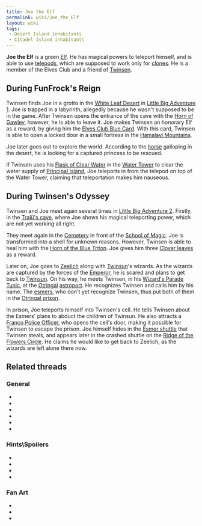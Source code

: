 ```yaml
---
title: Joe the Elf
permalink: wiki/Joe_the_Elf
layout: wiki
tags:
 - Desert Island inhabitants
 - Citadel Island inhabitants
---
```


**Joe the Elf** is a green [Elf](Elf "wikilink"). He has magical powers
to teleport himself, and is able to use [telepods](telepod "wikilink"),
which are supposed to work only for [clones](clone "wikilink"). He is a
member of the Elves Club and a friend of [Twinsen](Twinsen "wikilink").

## During FunFrock's Reign

Twinsen finds Joe in a grotto in the [White Leaf
Desert](White_Leaf_Desert "wikilink") in [Little Big Adventure
1](Little_Big_Adventure_1 "wikilink"). Joe is trapped in a labyrinth,
allegedly because he wasn't supposed to be in the game. After Twinsen
opens the entrance of the cave with the [Horn of
Gawley](Horn_of_Gawley "wikilink"), however, he is able to leave it. Joe
makes Twinsen an honorary Elf as a reward, by giving him the [Elves Club
Blue Card](Elves_Club_Blue_Card "wikilink"). With this card, Twinsen is
able to open a locked door in a small fortress in the [Hamalayi
Mountains](Hamalayi_Mountains "wikilink").

Joe later goes out to explore the world. According to the
[horse](horse "wikilink") galloping in the desert, he is looking for a
captured princess to be rescued.

If Twinsen uses his [Flask of Clear
Water](Flask_of_Clear_Water "wikilink") in the [Water
Tower](Water_Tower "wikilink") to clear the water supply of [Principal
Island](Principal_Island "wikilink"), Joe teleports in from the telepod
on top of the Water Tower, claiming that teleportation makes him
nauseous.

## During Twinsen's Odyssey

Twinsen and Joe meet again several times in [Little Big Adventure
2](Little_Big_Adventure_2 "wikilink"). Firstly, in the [Tralü's
cave](Tralü's_cave "wikilink"), where Joe shows his magical teleporting
power, which are not yet working all right.

They meet again in the [Cemetery](Cemetery "wikilink") in front of the
[School of Magic](School_of_Magic "wikilink"). Joe is transformed into a
shell for unknown reasons. However, Twinsen is able to heal him with the
[Horn of the Blue Triton](Horn_of_the_Blue_Triton "wikilink"). Joe gives
him three [Clover leaves](Clover_Leaf "wikilink") as a reward.

Later on, Joe goes to [Zeelich](Zeelich "wikilink") along with
[Twinsun](Twinsun "wikilink")'s wizards. As the wizards are captured by
the forces of the [Emperor](Emperor "wikilink"), he is scared and plans
to get back to [Twinsun](Twinsun "wikilink"). On his way, he meets
Twinsen, in his [Wizard's Parade
Tunic](Wizard's_Parade_Tunic "wikilink"), at the
[Otringal](Otringal "wikilink") [astroport](astroport "wikilink"). He
recognizes Twinsen and calls him by his name. The
[esmers](esmer "wikilink"), who don't yet recognize Twinsen, thus put
both of them in the [Otringal prison](Otringal_prison "wikilink").

In prison, Joe teleports himself into Twinsen's cell. He tells Twinsen
about the Esmers' plans to abduct the children of Twinsun. He also
attracts a [Franco Police Officer](Franco_Police_Officer "wikilink"),
who opens the cell's door, making it possible for Twinsen to escape the
prison. Joe himself hides in the [Esmer
shuttle](Esmer_shuttle "wikilink") that Twinsen steals, and appears
later in the crashed shuttle on the [Ridge of the Flowers
Circle](Ridge_of_the_Flowers_Circle "wikilink"). He claims he would like
to get back to Zeelich, as the wizards are left alone there now.

## Related threads

### General

- 

- 

- 

- 

- 

- 

### Hints\Spoilers

- 

- 

- 

- 

### Fan Art

- 

- 

- 
